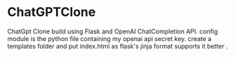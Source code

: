 # ChatGPTClone
ChatGpt Clone build using Flask and OpenAI ChatCompletion API.
config module is the python file containing my openai api secret key.
create a templates folder and put index.html as flask's jinja format supports it better .
